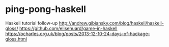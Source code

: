 # ping-pong-haskell
Haskell tutorial follow-up
http://andrew.gibiansky.com/blog/haskell/haskell-gloss/
https://github.com/elisehuard/game-in-haskell
https://ocharles.org.uk/blog/posts/2013-12-10-24-days-of-hackage-gloss.html